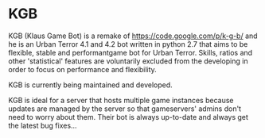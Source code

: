 KGB
===

KGB (Klaus Game Bot) is a remake of https://code.google.com/p/k-g-b/ and he is an Urban Terror 4.1 and 4.2 bot written in python 2.7 that aims to be flexible, stable and performantgame bot for Urban Terror. Skills, ratios and other 'statistical' features are voluntarily excluded from the developing in order to focus on performance and flexibility.

KGB is currently being maintained and developed.

KGB is ideal for a server that hosts multiple game instances because updates are managed by the server so that gameservers' admins don't need to worry about them. Their bot is always up-to-date and always get the latest bug fixes...
